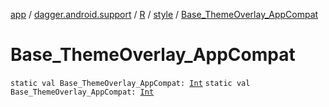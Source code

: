 [app](../../../index.md) / [dagger.android.support](../../index.md) / [R](../index.md) / [style](index.md) / [Base_ThemeOverlay_AppCompat](./-base_-theme-overlay_-app-compat.md)

# Base_ThemeOverlay_AppCompat

`static val Base_ThemeOverlay_AppCompat: `[`Int`](https://kotlinlang.org/api/latest/jvm/stdlib/kotlin/-int/index.html)
`static val Base_ThemeOverlay_AppCompat: `[`Int`](https://kotlinlang.org/api/latest/jvm/stdlib/kotlin/-int/index.html)